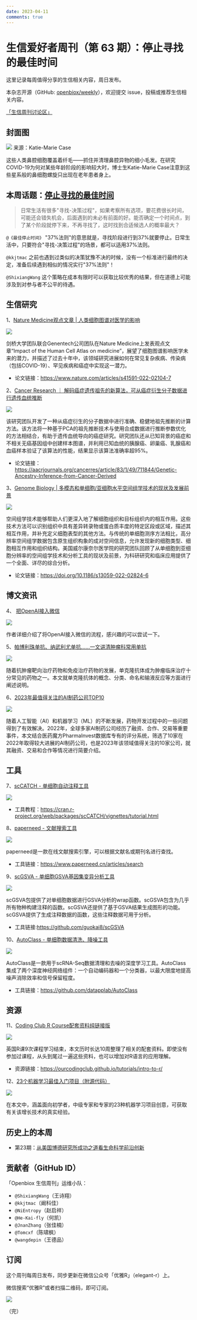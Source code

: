 ```yaml
---
date: 2023-04-11
comments: true
---
```


# 生信爱好者周刊（第 63 期）：停止寻找的最佳时间

这里记录每周值得分享的生信相关内容，周日发布。

本杂志开源（GitHub: [openbiox/weekly](https://github.com/openbiox/weekly)），欢迎提交 issue，投稿或推荐生信相关内容。

[「生信周刊讨论区」](https://github.com/openbiox/weekly/discussions)

## 封面图

![](https://files.mdnice.com/user/33257/7633d193-406e-419e-8aed-d3a62d794fba.png)
来源：Katie-Marie Case

这些人类鼻腔细胞覆盖着纤毛——抓住并清理鼻腔异物的细小毛发。在研究COVID-19为何对某些年龄阶段的影响较大时，博士生Katie-Marie Case注意到这些星系般的鼻细胞螺旋只出现在老年患者身上。

## 本周话题：[停止寻找的最佳时间](https://www.ruanyifeng.com/blog/2023/01/weekly-issue-238.html)

> 日常生活有很多"寻找-决策过程"，如果考察所有选项，要花费很长时间，可能还会错失机会，后面遇到的未必有前面的好。能否确定一个时间点，到了某个阶段就停下来，不再寻找了，这时找到合适候选人的概率最大？

`@《最佳停止时间》` "37%法则"的意思就是，寻找阶段进行到37%就要停止。日常生活中，只要符合"寻找-决策过程"的场景，都可以适用37%法则。

`@kkjtmac` 之前也遇到过类似的决策犹豫不决的时候，没有一个标准进行最终的决定，准备后续遇到相似的情况实行"37%法则"！

`@ShixiangWang` 这个策略在成本有限时可以获取比较优秀的结果，但在道德上可能涉及到对参与者不公平的待遇。

## 生信研究

1、[Nature Medicine观点文章 | 人类细胞图谱对医学的影响](https://mp.weixin.qq.com/s/kCnQmlXZVo0X8lkqJ_Am6Q)

![](https://files.mdnice.com/user/33257/c4cfcaf6-42b9-412c-a4aa-e9edfb6c150e.png)

剑桥大学团队联合Genentech公司团队在Nature Medicine上发表观点文章“Impact of the Human Cell Atlas on medicine”，展望了细胞图谱影响医学未来的潜力，并描述了过去十年中，该领域研究进展如何在常见复杂疾病、传染病（包括COVID-19）、罕见疾病和癌症中实现这一潜力。

- 论文链接：https://www.nature.com/articles/s41591-022-02104-7

2、[Cancer Research ｜ 解码癌症遗传祖先的新算法，可从癌症衍生分子数据进行遗传血统推断](https://mp.weixin.qq.com/s/wxNhs6XO6SnMSJUCa_3X-w)

![](https://files.mdnice.com/user/33257/0fb0f97d-b4b5-4efd-b7ca-5a99d8c3b43e.png)

该研究团队开发了一种从癌症衍生的分子数据中进行准确、稳健地祖先推断的计算方法。该方法将一种基于PCA的祖先推断技术与使用合成数据进行推断参数优化的方法相结合，有助于遗传血统导向的癌症研究。研究团队还从已知背景的癌症和不相关无癌基因组中创建样本图谱，并利用已知血统的胰腺癌、卵巢癌、乳腺癌和血癌样本验证了该算法的性能，结果显示该算法准确率超95%。

- 论文链接：https://aacrjournals.org/cancerres/article/83/1/49/711844/Genetic-Ancestry-Inference-from-Cancer-Derived

3、[Genome Biology | 多模态和单细胞/亚细胞水平空间组学技术的现状及发展前景](https://mp.weixin.qq.com/s/QedVyW8fZYQNdIutyA2QEg)

![](https://files.mdnice.com/user/33257/b30b30a5-7461-412c-b166-daa9b050e2a9.png)

空间组学技术能够帮助人们更深入地了解细胞组织和目标组织内的相互作用。这些技术方法可以识别组织中具有差异转录物或蛋白质丰度的特定区段或区域，描述其相互作用，并补充定义细胞表型的其他方法。与传统的单细胞测序方法相比，高分辨率空间组学数据包含原生组织构象的成对空间信息，允许发现新的细胞类型、细胞相互作用和组织结构。美国威尔康奈尔医学院的研究团队回顾了从单细胞到亚细胞分辨率的空间组学技术和分析工具的现状及前景，为科研研究和临床应用提供了一个全面、详尽的综合分析。

- 论文链接：https://doi.org/10.1186/s13059-022-02824-6

## 博文资讯

4、 [把OpenAI接入微信](https://mp.weixin.qq.com/s/IKKgQ5pxYvUyYp4plMHAZQ)

![](https://files.mdnice.com/user/33257/bfb7866f-327b-4d8c-8370-a8b952795763.png)

作者详细介绍了将OpenAI接入微信的流程，感兴趣的可以尝试一下。

5、[帕博利珠单抗、纳武利尤单抗……一文讲清肿瘤科常用单抗](https://mp.weixin.qq.com/s/QjRooEH2NCsMpuEzzv6pGw)

![](https://files.mdnice.com/user/33257/d2617432-de86-4c04-a88f-47f371a2e0ce.png)

随着抗肿瘤靶向治疗药物和免疫治疗药物的发展，单克隆抗体成为肿瘤临床治疗十分常见的药物之一。本文就单克隆抗体的概念、分类、命名和输液反应等方面进行阐述说明。

6、[2023年最值得关注的AI制药公司TOP10](https://mp.weixin.qq.com/s/vAtarUZoOyQUNvJWEsvuKA)

![](https://files.mdnice.com/user/33257/09ebf9ea-5537-42ef-b830-7a01458ff564.png)

随着人工智能（AI）和机器学习（ML）的不断发展，药物开发过程中的一些问题得到了有效解决。2022年，全球多家AI制药公司经历了融资、合作、交易等重要事件，本文结合医药魔方PharmaInvest数据库专有的评分系统，筛选了10家在2022年取得较大进展的AI制药公司，也是2023年该领域值得关注的10家公司，就其融资、交易和合作等情况进行简要介绍。

## 工具

7、[scCATCH - 单细胞自动注释工具](https://github.com/ZJUFanLab/scCATCH)

![](https://files.mdnice.com/user/33257/b35fef4c-a876-4c9c-b070-d40a2dfa4502.png)

- 工具教程：https://cran.r-project.org/web/packages/scCATCH/vignettes/tutorial.html

8、[paperneed - 文献搜索工具](https://www.paperneed.cn/articles/search)

![](https://files.mdnice.com/user/33257/9c593d82-bc15-478f-9bc8-c2e427dea8ae.png)

paperneed是一款在线文献搜索引擎，可以根据文献名或期刊名进行查找。

- 工具链接：https://www.paperneed.cn/articles/search

9、[scGSVA - 单细胞GSVA基因集变异分析工具](https://github.com/guokai8/scGSVA)

![](https://files.mdnice.com/user/33257/3283699c-f4b9-411c-b1c2-5dad8b8be267.png)

scGSVA包提供了对单细胞数据进行GSVA分析的wrap函数。scGSVA包含为几乎所有物种构建注释的函数。scGSVA还提供了基于GSVA结果生成图形的功能。scGSVA提供了生成注释数据的函数，这些注释数据可用于分析。

- 工具链接:https://github.com/guokai8/scGSVA

10、[AutoClass - 单细胞数据清洗、降噪工具](https://github.com/datapplab/AutoClass)

![](https://files.mdnice.com/user/33257/b03829b9-b9df-4476-abf4-34ecd8efd5b5.png)

AutoClass是一款用于scRNA-Seq数据清理和去噪的深度学习工具。AutoClass 集成了两个深度神经网络组件：一个自动编码器和一个分类器，以最大限度地提高噪声消除效率和信号保留程度。

- 工具链接：https://github.com/datapplab/AutoClass

## 资源

11、[Coding Club R Course配套资料纯链接版](https://mp.weixin.qq.com/s/hMvCNs_s6VcSMAQivGsK4g)

![](https://files.mdnice.com/user/33257/8fa56ce1-2ce6-48cb-a868-93e3dc03e686.png)

英国R课9次课程学习结束，本文历时长达10周整理了相关的配套资料。即使没有参加过课程，从头到尾过一遍这些资料，也可以增加对R语言的应用理解。

- 资源链接：https://ourcodingclub.github.io/tutorials/intro-to-r/

12、[23个机器学习最佳入门项目（附源代码）](https://mp.weixin.qq.com/s/uu_iDjv9MNFfLSMCPPBGyQ)

![](https://files.mdnice.com/user/33257/33741057-d540-46c7-8fa7-27072b892bbc.png)

在本文中，涵盖面向初学者，中级专家和专家的23种机器学习项目创意，可获取有关该增长技术的真实经验。

## 历史上的本周

- 第23期：[从美国博德研究所成功之道看生命科学前沿创新](https://mp.weixin.qq.com/s/ZqiHoDRXHg47M_zu7Whwzw)

## 贡献者（GitHub ID）

「Openbiox 生信周刊」运维小队：

- `@ShixiangWang`（王诗翔）
- `@kkjtmac`（阚科佳）
- `@NiEntropy`（赵启祥）
- `@He-Kai-fly`（何凯）
- `@JnanZhang`（张佳楠）
- `@Tomcxf`（陈啸枫）
- `@wangdepin`（王德品）

## 订阅

这个周刊每周日发布，同步更新在微信公众号「优雅R」（elegant-r）上。

微信搜索“优雅R”或者扫描二维码，即可订阅。

![](https://files.mdnice.com/user/33257/3e1baf88-6e69-40ed-bcb1-a4ba71628f1d.png)

（完）
